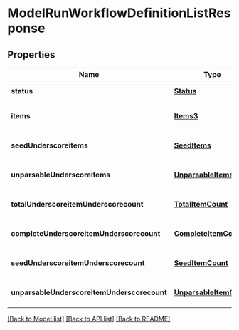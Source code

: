 # ModelRunWorkflowDefinitionListResponse

## Properties
Name | Type | Description | Notes
------------ | ------------- | ------------- | -------------
**status** | [**Status**](Status.md) |  | [default to null]
**items** | [**Items3**](Items3.md) |  | [optional] [default to null]
**seedUnderscoreitems** | [**SeedItems**](SeedItems.md) |  | [optional] [default to null]
**unparsableUnderscoreitems** | [**UnparsableItems**](UnparsableItems.md) |  | [optional] [default to null]
**totalUnderscoreitemUnderscorecount** | [**TotalItemCount**](TotalItemCount.md) |  | [optional] [default to null]
**completeUnderscoreitemUnderscorecount** | [**CompleteItemCount**](CompleteItemCount.md) |  | [optional] [default to null]
**seedUnderscoreitemUnderscorecount** | [**SeedItemCount**](SeedItemCount.md) |  | [optional] [default to null]
**unparsableUnderscoreitemUnderscorecount** | [**UnparsableItemCount**](UnparsableItemCount.md) |  | [optional] [default to null]

[[Back to Model list]](../README.md#documentation-for-models) [[Back to API list]](../README.md#documentation-for-api-endpoints) [[Back to README]](../README.md)


